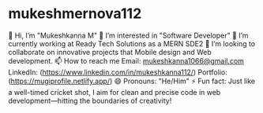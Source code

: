 # mukeshmernova112

👋 Hi, I’m "Mukeshkanna M"
👀 I’m interested in "Software Developer"
🌱 I’m currently working at Ready Tech Solutions as a MERN SDE2
💞️ I’m looking to collaborate on innovative projects that Mobile design and Web development.
📫 How to reach me Email: mukeshkanna1066@gmail.com
LinkedIn: (https://www.linkedin.com/in/mukeshkanna112/)
Portfolio:(https://mugiprofile.netlify.app/)
😄 Pronouns: "He/Him"
⚡ Fun fact: Just like a well-timed cricket shot, I aim for clean and precise code in web development—hitting the boundaries of creativity!
